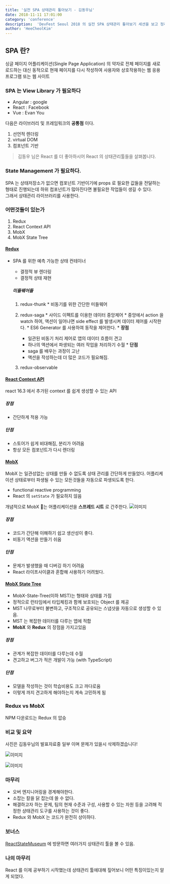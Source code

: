 ```yaml
---
title: '실전 SPA 상태관리 톺아보기 - 김동우님'
date: 2018-11-11 17:01:00
category: 'conference'
description:  'DevFest Seoul 2018 의 실전 SPA 상태관리 톺아보기 세션을 보고 정리했습니다. SPA 에서 사용되는 상태관리 라이브러리들을 살펴보는 세션입니다.'
author: 'HeeCheolKim'
---
```


## SPA 란?

싱글 페이지 어플리케이션(Single Page Application) 의 약자로 전체 페이지를 새로 로드하는 대신 동적으로 현재 페이지를 다시 작성하여 사용자와 상호작용하는 웹 응용 프로그램 또는 웹 사이트


### SPA 는 View Library 가 필요하다

* Angular : google
* React : Facebook
* Vue : Evan You

다음은 라이브러리 및 프레임워크의 **공통점** 이다.

1. 선언적 렌더링
2. virtual DOM
3. 컴포넌트 기반

> 김동우 님은 React 를 더 좋아하시어 React 의 상태관리툴들을 살펴봅니다.

### State Management 가 필요하다.
SPA 는 상태저장소가 없으면 컴포넌트 기반이기에 props 로 필요한 값들을 전달하는 형태로 진행되는데 하위 컴포넌트가 많아진다면 불필요한 작업들이 생길 수 있다.  
그래서 상태관리 라이브러리를 사용한다.

### 어떤것들이 있는가

1. Redux
2. React Context API
3. MobX
4. MobX State Tree

#### [Redux](https://redux.js.org/)
* SPA 를 위한 예측 가능한 상태 컨테이너
  * 결정적 뷰 렌더링
  * 결정적 상태 재현

  ##### 미들웨어들
    1. redux-thunk
      * 비동기를 위한 간단한 미들웨어
    2. redux-saga
      * 사이드 이펙트를 이용한 데이터 중앙제어
      * 중앙에서 action 을 watch 하여, 액션이 일어나면 side effect 를 발생시켜 데이터 제어를 시작한다.
      * ES6 Generator 를 사용하여 동작을 제어한다.
      * **장점**
        * 일관된 비동기 처리 제어로 앱의 데이터 흐름이 견고
        * 하나의 액션에서 파생되는 여러 작업을 처리하기 수월
      * **단점**
        * saga 를 배우는 과정이 고난
        * 액션을 작성하는데 더 많은 코드가 필요해짐.

    3. redux-observable

#### [React Context API](https://reactjs.org/docs/context.html)

react 16.3 에서 추가된 context 를 쉽게 생성할 수 있는 API

##### 장점

* 간단하게 적용 가능

##### 단점

* 스토어가 쉽게 비대해짐, 분리가 어려움
* 항상 모든 컴포넌트가 다시 렌더링


#### [MobX](https://github.com/mobxjs/mobx)

MobX 는 일관성없는 상태를 만들 수 없도록 상태 관리를 간단하게 만들었다. 어플리케이션 상태로부터 파생될 수 있는 모든것들을 자동으로 파생되도록 한다.
* functional reactive programming
* React 의 `setState` 가 필요하지 않음

개념적으로 MobX 는 어플리케이션을 **스프레드 시트** 로 간주한다.
![이미지](https://mobx.js.org/getting-started-assets/overview.png)

##### 장점
* 코드가 간단해 이해하기 쉽고 생산성이 좋다.
* 비동기 액션을 만들기 쉬움

##### 단점
* 문제가 발생했을 때 디버깅 하기 어려움
* React 라이프사이클과 혼합해 사용하기 어려웠다.


#### [MobX State Tree](https://github.com/mobxjs/mobx-state-tree)

* MobX-State-Tree(이하 MST)는 형태와 상태를 가짐  
* 정적으로 런타임에서 타입체킹과 함께 보호되는 Object 를 제공
* MST 나무로부터 불변하고, 구조적으로 공유되는 스냅샷을 자동으로 생성할 수 있음.
* MST 는 복잡한 데이터를 다루는 앱에 적합
* **MobX** 와 **Redux** 의 장점을 가지고있음

##### 장점

* 관계가 복잡한 데이터를 다루는데 수월
* 견고하고 버그가 적은 개발이 가능 (with TypeScript)

##### 단점

* 모델을 작성하는 것이 학습비용도 크고 까다로움
* 이렇게 까지 견고하게 해야하는지 계속 고민하게 됨


### Redux vs MobX

NPM 다운로드는 Redux 의 압승

### 비교 및 요약

사진은 김동우님의 발표자료중 일부 이며 문제가 있을시 삭제하겠습니다!

![이미지](https://t1.daumcdn.net/cfile/tistory/99AB66435BE7B17B1A)

![이미지](https://t1.daumcdn.net/cfile/tistory/992314435BE7B17C1D)



### 마무리

* 오버 엔지니어링을 경계해야한다.
* 소잡는 칼을 닭 잡는데 쓸 수 없다.
* 해결하고자 하는 문제, 팀의 현재 수준과 구성, 사용할 수 있는 자원 등을 고려해 적정한 상태관리 도구를 사용하는 것이 좋다.
* Redux 와 MobX 는 코드가 완전히 상이하다.

### 보너스

[ReactStateMuseum](https://github.com/GantMan/ReactStateMuseum) 에 방문하면 여러가지 상태관리 툴을 볼 수 있음.


### 나의 마무리
React 를 이제 공부하기 시작했는데 상태관리 툴에대해 짚어보니 어떤 특징이있는지 알게 되었다.
